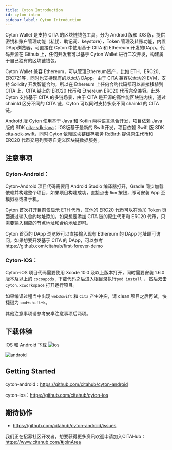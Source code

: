 ```yaml
---
title: Cyton Introduction
id: cyton-intro
sidebar_label: Cyton Introduction
---
```


Cyton Wallet 是支持 CITA 的区块链钱包工具，分为 Android 版和 iOS 版，提供密钥和账户管理功能（私钥、助记词、keystore），Token 管理及转账功能，内置 DApp浏览器，可直接在 Cyton 中使用基于 CITA 和 Ethereum 开发的DApp。代码开源在 Github 上，任何开发者可以基于 Cyton Wallet 进行二次开发，构建属于自己独有的区块链钱包。

Cyton Wallet 兼容 Ethereum，可以管理Ethereum资产，比如 ETH、ERC20、ERC721等，同时也支持现有的以太坊 DApp。由于 CITA 兼容以太坊的 EVM，支持 Solidity 开发智能合约，所以在 Ethereum 上任何合约代码都可以直接移植到 CITA 上，CITA 链上的 ERC20 代币和 Ethereum ERC20 代币完全兼容。此外 Cyton 支持基于 CITA 的多链场景，由于 CITA 是开源的高性能区块链内核，通过 chainId 区分不同的 CITA 链，Cyton 可以同时支持多条不同 chainId 的 CITA 链。

Android 版 Cyton 使用基于 Java 和 Kotlin 两种语言混合开发，项目依赖 Java 版的 SDK [cita-sdk-java](https://github.com/citahub/cita-sdk-java)；iOS版基于最新的 Swift开发，项目依赖 Swift 版 SDK [cita-sdk-swift](https://github.com/citahub/cita-sdk-swift)，同时 Cyton 依赖区块链缓存服务 [ReBirth](https://github.com/citahub/re-birth) 提供原生代币和 ERC20 代币交易列表等自定义区块链数据服务。

## 注意事项

### Cyton-Android：

Cyton-Android 项目代码需要用 Android Studio 编译器打开，Gradle 同步加载依赖并构建整个项目，如果项目构建成功，直接点击 `Run` 按钮，即可安装 App 至模拟器或者手机。

Cyton 首次打开目前仅显示 ETH 代币，其他的 ERC20 代币可以在添加 Token 页面通过输入合约地址添加，如果想要添加 CITA 链的原生代币和 ERC20 代币，只需要输入相应的节点地址和合约地址即可。

Cyton 首页的 DApp 浏览器可以直接输入现有 Ethereum 的 DApp 地址即可访问，如果想要开发基于 CITA 的 DApp，可以参考https://github.com/citahub/first-forever-demo

### Cyton-iOS：

Cyton-iOS 项目代码需要使用 Xcode 10.0 及以上版本打开，同时需要安装 1.6.0 版本及以上的 `cocoapods` , 下载代码之后进入根目录执行`pod install` ， 然后双击 `Cyton.xcworkspace` 打开运行项目。

如果编译过程当中出现 `web3swift` 和 `Cita` 产生冲突，请 clean 项目之后再试，快捷键为 `cmd+shift+k`。

其他注意事项请参考安卓注意事项后两项。

## 下载体验

iOS 和 Android 下载 ![ios](assets/toolchain-assets/ios.png)

![android](assets/toolchain-assets/android.png)

## Getting Started

cyton-android：https://github.com/citahub/cyton-android

cyton-ios：https://github.com/citahub/cyton-ios

## 期待协作

* https://github.com/citahub/cyton-android/issues

我们正在招募社区开发者，想要获得更多资讯欢迎申请加入CITAHub：https://www.citahub.com/#joinArea
